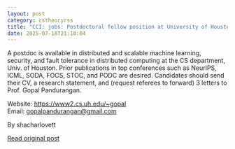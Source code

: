 ```yaml
---
layout: post
category: cstheoryrss
title: "CCI: jobs: Postdoctoral fellow position at University of Houston apply by September 30, 2025"
date: 2025-07-18T21:10:04
---
```


A postdoc is available in distributed and scalable machine learning, security, and fault tolerance in distributed computing at the CS department, Univ. of Houston. Prior publications in top conferences such as NeurIPS, ICML, SODA, FOCS, STOC, and PODC are desired. Candidates should send their CV, a research statement, and (request referees to forward) 3 letters to Prof. Gopal Pandurangan.

Website: <https://www2.cs.uh.edu/~gopal>  
Email: gopalpandurangan@gmail.com

By shacharlovett

[Read original post](https://cstheory-jobs.org/2025/07/18/postdoctoral-fellow-position-at-university-of-houston-apply-by-september-30-2025/)
